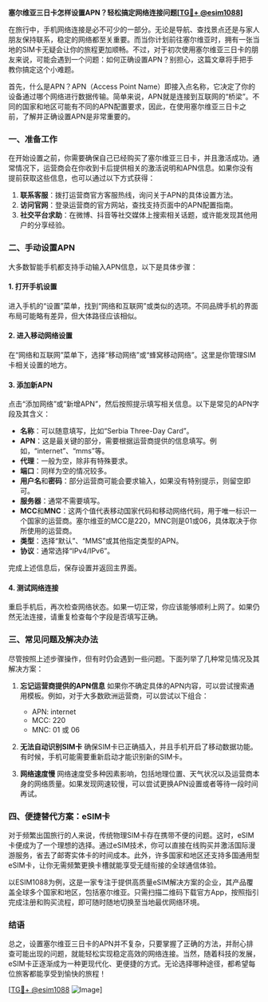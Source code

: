**塞尔维亚三日卡怎样设置APN？轻松搞定网络连接问题[[TG💪+ @esim1088](https://t.me/s/esim1088)]**

在旅行中，手机网络连接是必不可少的一部分。无论是导航、查找景点还是与家人朋友保持联系，稳定的网络都至关重要。而当你计划前往塞尔维亚时，拥有一张当地的SIM卡无疑会让你的旅程更加顺畅。不过，对于初次使用塞尔维亚三日卡的朋友来说，可能会遇到一个问题：如何正确设置APN？别担心，这篇文章将手把手教你搞定这个小难题。

首先，什么是APN？APN（Access Point Name）即接入点名称，它决定了你的设备通过哪个网络进行数据传输。简单来说，APN就是连接到互联网的“桥梁”。不同的国家和地区可能有不同的APN配置要求，因此，在使用塞尔维亚三日卡之前，了解并正确设置APN是非常重要的。

### 一、准备工作

在开始设置之前，你需要确保自己已经购买了塞尔维亚三日卡，并且激活成功。通常情况下，运营商会在你收到卡后提供相关的激活说明和APN信息。如果你没有提前获取这些信息，也可以通过以下方式获得：

1. **联系客服**：拨打运营商官方客服热线，询问关于APN的具体设置方法。
2. **访问官网**：登录运营商的官方网站，查找支持页面中的APN配置指南。
3. **社交平台求助**：在微博、抖音等社交媒体上搜索相关话题，或许能发现其他用户的分享经验。

### 二、手动设置APN

大多数智能手机都支持手动输入APN信息，以下是具体步骤：

#### 1. 打开手机设置
进入手机的“设置”菜单，找到“网络和互联网”或类似的选项。不同品牌手机的界面布局可能略有差异，但大体路径应该相似。

#### 2. 进入移动网络设置
在“网络和互联网”菜单下，选择“移动网络”或“蜂窝移动网络”。这里是你管理SIM卡相关设置的地方。

#### 3. 添加新APN
点击“添加网络”或“新增APN”，然后按照提示填写相关信息。以下是常见的APN字段及其含义：
- **名称**：可以随意填写，比如“Serbia Three-Day Card”。
- **APN**：这是最关键的部分，需要根据运营商提供的信息填写。例如，“internet”、“mms”等。
- **代理**：一般为空，除非有特殊要求。
- **端口**：同样为空的情况较多。
- **用户名**和**密码**：部分运营商可能会要求输入，如果没有特别提示，则留空即可。
- **服务器**：通常不需要填写。
- **MCC**和**MNC**：这两个值代表移动国家代码和移动网络代码，用于唯一标识一个国家的运营商。塞尔维亚的MCC是220，MNC则是01或06，具体取决于你所使用的运营商。
- **类型**：选择“默认”、“MMS”或其他指定类型的APN。
- **协议**：通常选择“IPv4/IPv6”。

完成上述信息后，保存设置并返回主界面。

#### 4. 测试网络连接
重启手机后，再次检查网络状态。如果一切正常，你应该能够顺利上网了。如果仍然无法连接，请重复检查每个字段是否填写正确。

### 三、常见问题及解决办法

尽管按照上述步骤操作，但有时仍会遇到一些问题。下面列举了几种常见情况及其解决方案：

1. **忘记运营商提供的APN信息**
   如果你不确定具体的APN内容，可以尝试搜索通用模板。例如，对于大多数欧洲运营商，可以尝试以下组合：
   - APN: internet
   - MCC: 220
   - MNC: 01 或 06

2. **无法自动识别SIM卡**
   确保SIM卡已正确插入，并且手机开启了移动数据功能。有时候，手机可能需要重新启动才能识别新的SIM卡。

3. **网络速度慢**
   网络速度受多种因素影响，包括地理位置、天气状况以及运营商本身的网络质量。如果发现网速较慢，可以尝试更换APN设置或者等待一段时间再试。

### 四、便捷替代方案：eSIM卡

对于频繁出国旅行的人来说，传统物理SIM卡存在携带不便的问题。这时，eSIM卡便成为了一个理想的选择。通过eSIM技术，你可以直接在线购买并激活国际漫游服务，省去了邮寄实体卡的时间成本。此外，许多国家和地区还支持多国通用型eSIM卡，让你无需频繁更换卡槽就能享受无缝衔接的全球通信体验。

以ESIM1088为例，这是一家专注于提供高质量eSIM解决方案的企业，其产品覆盖全球多个国家和地区，包括塞尔维亚。只需扫描二维码下载官方App，按照指引完成注册和购买流程，即可随时随地切换至当地最优网络环境。

### 结语

总之，设置塞尔维亚三日卡的APN并不复杂，只要掌握了正确的方法，并耐心排查可能出现的问题，就能轻松实现稳定高效的网络连接。当然，随着科技的发展，eSIM卡正逐渐成为一种更现代化、更便捷的方式。无论选择哪种途径，都希望每位旅客都能享受到愉快的旅程！

[[TG💪+ @esim1088](https://t.me/s/esim1088) ![Image](https://i.postimg.cc/4NQfJmqS/Snipaste-2025-05-13-00-14-12.png)]